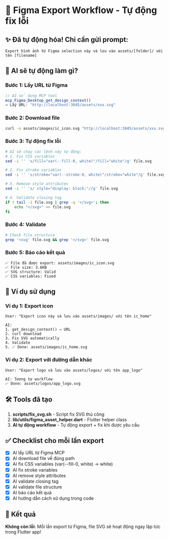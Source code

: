 # 🎨 Figma Export Workflow - Tự động fix lỗi

## ✨ Đã tự động hóa! Chỉ cần gửi prompt:

```
Export hình ảnh từ Figma selection này và lưu vào assets/[folder]/ với tên [filename]
```

## 🤖 AI sẽ tự động làm gì?

### Bước 1: Lấy URL từ Figma
```javascript
// AI sử dụng MCP tool
mcp_Figma_Desktop_get_design_context()
→ Lấy URL: "http://localhost:3845/assets/xxx.svg"
```

### Bước 2: Download file
```bash
curl -o assets/images/ic_icon.svg "http://localhost:3845/assets/xxx.svg"
```

### Bước 3: Tự động fix lỗi
```bash
# AI sẽ chạy các lệnh này tự động:
# 1. Fix CSS variables
sed -i '' 's/fill="var(--fill-0, white)"/fill="white"/g' file.svg

# 2. Fix stroke variables  
sed -i '' 's/stroke="var(--stroke-0, white)"/stroke="white"/g' file.svg

# 3. Remove style attributes
sed -i '' 's/ style="display: block;"//g' file.svg

# 4. Validate closing tag
if ! tail -1 file.svg | grep -q '</svg>'; then
    echo "</svg>" >> file.svg
fi
```

### Bước 4: Validate
```bash
# Check file structure
grep '<svg' file.svg && grep '</svg>' file.svg
```

### Bước 5: Báo cáo kết quả
```
✅ File đã được export: assets/images/ic_icon.svg
✅ File size: 3.6KB
✅ SVG structure: Valid
✅ CSS variables: Fixed
```

## 📝 Ví dụ sử dụng

### Ví dụ 1: Export icon
```
User: "Export icon này và lưu vào assets/images/ với tên ic_home"

AI: 
1. get_design_context() → URL
2. curl download
3. Fix SVG automatically
4. Validate
5. ✅ Done: assets/images/ic_home.svg
```

### Ví dụ 2: Export với đường dẫn khác
```
User: "Export logo và lưu vào assets/logos/ với tên app_logo"

AI: Tương tự workflow
✅ Done: assets/logos/app_logo.svg
```

## 🛠️ Tools đã tạo

1. **scripts/fix_svg.sh** - Script fix SVG thủ công
2. **lib/utils/figma_asset_helper.dart** - Flutter helper class
3. **AI tự động workflow** - Tự động export + fix khi được yêu cầu

## ✅ Checklist cho mỗi lần export

- [x] AI lấy URL từ Figma MCP
- [x] AI download file về đúng path
- [x] AI fix CSS variables (var(--fill-0, white) → white)
- [x] AI fix stroke variables
- [x] AI remove style attributes
- [x] AI validate closing tag
- [x] AI validate file structure
- [x] AI báo cáo kết quả
- [x] AI hướng dẫn cách sử dụng trong code

## 🎯 Kết quả

**Không còn lỗi**: Mỗi lần export từ Figma, file SVG sẽ hoạt động ngay lập tức trong Flutter app!

